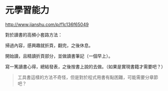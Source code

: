 # 元學習能力

http://www.jianshu.com/p/f1c136f65049

對於讀書的高頻小套路方法：

掃過內容，感興趣就折頁，翻完，之後休息。

開始讀，且精讀折頁部分，並做讀書筆記（一個早上）。

寫一篤讀書心得，總結發表，之後按書上說的去做。（如果是實現書籍才需要吧？）



> 工具書這樣的方法不奇怪，但是對於程式用書有點困難，可能需要分章節吧？

